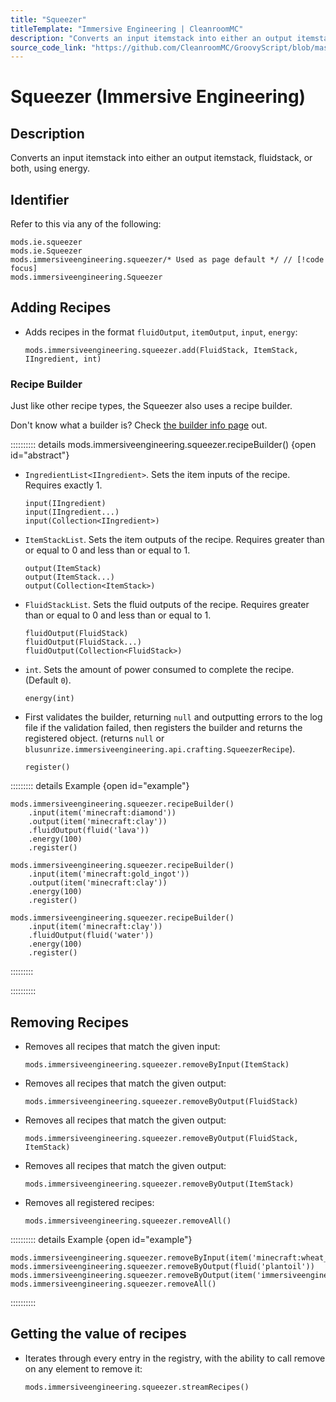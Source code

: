```yaml
---
title: "Squeezer"
titleTemplate: "Immersive Engineering | CleanroomMC"
description: "Converts an input itemstack into either an output itemstack, fluidstack, or both, using energy."
source_code_link: "https://github.com/CleanroomMC/GroovyScript/blob/master/src/main/java/com/cleanroommc/groovyscript/compat/mods/immersiveengineering/Squeezer.java"
---
```


# Squeezer (Immersive Engineering)

## Description

Converts an input itemstack into either an output itemstack, fluidstack, or both, using energy.

## Identifier

Refer to this via any of the following:

```groovy:no-line-numbers {3}
mods.ie.squeezer
mods.ie.Squeezer
mods.immersiveengineering.squeezer/* Used as page default */ // [!code focus]
mods.immersiveengineering.Squeezer
```


## Adding Recipes

- Adds recipes in the format `fluidOutput`, `itemOutput`, `input`, `energy`:

    ```groovy:no-line-numbers
    mods.immersiveengineering.squeezer.add(FluidStack, ItemStack, IIngredient, int)
    ```


### Recipe Builder

Just like other recipe types, the Squeezer also uses a recipe builder.

Don't know what a builder is? Check [the builder info page](../../../groovy/builder.md) out.

:::::::::: details mods.immersiveengineering.squeezer.recipeBuilder() {open id="abstract"}
- `IngredientList<IIngredient>`. Sets the item inputs of the recipe. Requires exactly 1.

    ```groovy:no-line-numbers
    input(IIngredient)
    input(IIngredient...)
    input(Collection<IIngredient>)
    ```

- `ItemStackList`. Sets the item outputs of the recipe. Requires greater than or equal to 0 and less than or equal to 1.

    ```groovy:no-line-numbers
    output(ItemStack)
    output(ItemStack...)
    output(Collection<ItemStack>)
    ```

- `FluidStackList`. Sets the fluid outputs of the recipe. Requires greater than or equal to 0 and less than or equal to 1.

    ```groovy:no-line-numbers
    fluidOutput(FluidStack)
    fluidOutput(FluidStack...)
    fluidOutput(Collection<FluidStack>)
    ```

- `int`. Sets the amount of power consumed to complete the recipe. (Default `0`).

    ```groovy:no-line-numbers
    energy(int)
    ```

- First validates the builder, returning `null` and outputting errors to the log file if the validation failed, then registers the builder and returns the registered object. (returns `null` or `blusunrize.immersiveengineering.api.crafting.SqueezerRecipe`).

    ```groovy:no-line-numbers
    register()
    ```

::::::::: details Example {open id="example"}
```groovy:no-line-numbers
mods.immersiveengineering.squeezer.recipeBuilder()
    .input(item('minecraft:diamond'))
    .output(item('minecraft:clay'))
    .fluidOutput(fluid('lava'))
    .energy(100)
    .register()

mods.immersiveengineering.squeezer.recipeBuilder()
    .input(item('minecraft:gold_ingot'))
    .output(item('minecraft:clay'))
    .energy(100)
    .register()

mods.immersiveengineering.squeezer.recipeBuilder()
    .input(item('minecraft:clay'))
    .fluidOutput(fluid('water'))
    .energy(100)
    .register()
```

:::::::::

::::::::::

## Removing Recipes

- Removes all recipes that match the given input:

    ```groovy:no-line-numbers
    mods.immersiveengineering.squeezer.removeByInput(ItemStack)
    ```

- Removes all recipes that match the given output:

    ```groovy:no-line-numbers
    mods.immersiveengineering.squeezer.removeByOutput(FluidStack)
    ```

- Removes all recipes that match the given output:

    ```groovy:no-line-numbers
    mods.immersiveengineering.squeezer.removeByOutput(FluidStack, ItemStack)
    ```

- Removes all recipes that match the given output:

    ```groovy:no-line-numbers
    mods.immersiveengineering.squeezer.removeByOutput(ItemStack)
    ```

- Removes all registered recipes:

    ```groovy:no-line-numbers
    mods.immersiveengineering.squeezer.removeAll()
    ```

:::::::::: details Example {open id="example"}
```groovy:no-line-numbers
mods.immersiveengineering.squeezer.removeByInput(item('minecraft:wheat_seeds'))
mods.immersiveengineering.squeezer.removeByOutput(fluid('plantoil'))
mods.immersiveengineering.squeezer.removeByOutput(item('immersiveengineering:material:18'))
mods.immersiveengineering.squeezer.removeAll()
```

::::::::::

## Getting the value of recipes

- Iterates through every entry in the registry, with the ability to call remove on any element to remove it:

    ```groovy:no-line-numbers
    mods.immersiveengineering.squeezer.streamRecipes()
    ```
